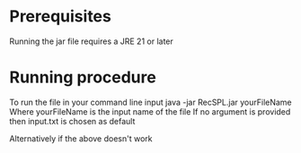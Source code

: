 # Prerequisites
Running the jar file requires a JRE 21 or later
# Running procedure
To run the file in your command line input
java -jar RecSPL.jar yourFileName
Where yourFileName is the input name of the file
If no argument is provided then input.txt is chosen as default

Alternatively if the above doesn't work 